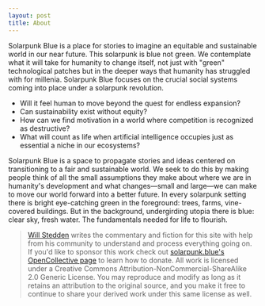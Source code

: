 ```yaml
---
layout: post
title: About
---
```


Solarpunk Blue is a place for stories to imagine an equitable and sustainable world in our near future. This solarpunk is blue not green. We contemplate what it will take for humanity to change itself, not just with "green" technological patches but in the deeper ways that humanity has struggled with for millenia. Solarpunk Blue focuses on the crucial social systems coming into place under a solarpunk revolution.

- Will it feel human to move beyond the quest for endless expansion?
- Can sustainability exist without equity?
- How can we find motivation in a world where competition is recognized as destructive?
- What will count as life when artificial intelligence occupies just as essential a niche in our ecosystems?

Solarpunk Blue is a space to propagate stories and ideas centered on transitioning to a fair and sustainable world.  We seek to do this by making people think of all the small assumptions they make about where we are in humanity's development and what changes&mdash;small and large&mdash;we can make to move our world forward into a better future.  In every solarpunk setting there is bright eye-catching green in the foreground: trees, farms, vine-covered buildings.  But in the background, undergirding utopia there is blue: clear sky, fresh water. The fundamentals needed for life to flourish.

> <a href="https://will.stedden.org">Will Stedden</a> writes the commentary and fiction for this site with help from his community to understand and process everything going on. If you'd like to sponsor this work check out <a href="https://opencollective.com/solarpunk-blue">solarpunk.blue's OpenCollective page</a> to learn how to donate.  All work is licensed under a Creative Commons Attribution-NonCommercial-ShareAlike 2.0 Generic License. You may reproduce and modify as long as it retains an attribution to the original source, and you make it free to continue to share your derived work under this same license as well.